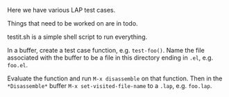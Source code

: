 Here we have various LAP test cases.

Things that need to be worked on are in todo.

testit.sh is a simple shell script to run everything.

In a buffer, create a test case function, e.g. `test-foo()`. Name the file associated with the buffer to be a file in this directory ending in `.el`, e.g. `foo.el`.

Evaluate the function and run `M-x disassemble` on that function. Then in the `*Disassemble*` buffer `M-x set-visited-file-name` to a `.lap`, e.g. `foo.lap`.
